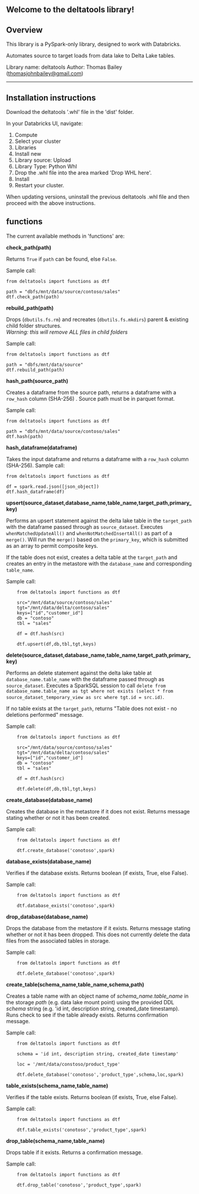 Welcome to the deltatools library!
--------------
Overview
--------------

This library is a PySpark-only library, designed to work with Databricks. 

Automates source to target loads from data lake to Delta Lake tables.

Library name: deltatools
Author: Thomas Bailey (thomasjohnbailey@gmail.com)

-------------------------------
Installation instructions
-------------------------------


Download the deltatools '.whl' file in the 'dist' folder.  

In your Databricks UI, navigate:

1. Compute
2. Select your cluster
3. Libraries
4. Install new
5. Library source: Upload
6. Library Type: Python Whl
7. Drop the .whl file into the area marked 'Drop WHL here'.
8. Install
9. Restart your cluster.

When updating versions, uninstall the previous deltatools .whl file and then proceed with the above instructions.


functions
---

The current available methods in 'functions' are:

**check_path(path)**

Returns `True` if `path` can be found, else `False`.

Sample call:

    from deltatools import functions as dtf

    path = "dbfs/mnt/data/source/contoso/sales"
    dtf.check_path(path)

**rebuild_path(path)**

Drops (`dbutils.fs.rm`) and recreates (`dbutils.fs.mkdirs`) parent & existing child folder structures.  
*Warning: this will remove ALL files in child folders*

Sample call:

    from deltatools import functions as dtf

    path = "dbfs/mnt/data/source"
    dtf.rebuild_path(path)

**hash_path(source_path)**

Creates a dataframe from the source path, returns a dataframe with a `row_hash` column (SHA-256)  .
Source path must be in parquet format.

Sample call:

    from deltatools import functions as dtf

    path = "dbfs/mnt/data/source/contoso/sales"
    dtf.hash(path)

**hash_dataframe(dataframe)**

Takes the input dataframe and returns a dataframe with a `row_hash` column (SHA-256).
Sample call:

    from deltatools import functions as dtf

    df = spark.read.json([json_object])
    dtf.hash_dataframe(df)



**upsert(source_dataset,database_name,table_name,target_path,primary_key)**

Performs an upsert statement against the delta lake table in the `target_path` with the dataframe passed through as `source_dataset`. Executes `whenMatchedUpdateAll()` and `whenNotMatchedInsertAll()` as part of a `merge()`.  Will run the `merge()` based on the `primary_key`, which is submitted as an array to permit composite keys.

If the table does not exist, creates a delta table at the `target_path` and creates an entry in the metastore with the `database_name` and corresponding `table_name`.

Sample call:

        from deltatools import functions as dtf

        src="/mnt/data/source/contoso/sales"
        tgt="/mnt/data/delta/contoso/sales"
        keys=["id","customer_id"]
        db = "contoso"
        tbl = "sales"

        df = dtf.hash(src)

        dtf.upsert(df,db,tbl,tgt,keys)

**delete(source_dataset,database_name,table_name,target_path,primary_key)**

Performs an delete statement against the delta lake table at `database_name.table_name` with the dataframe passed through as `source_dataset`.  Executes a SparkSQL session to call `delete from database_name.table_name as tgt where not exists (select * from source_dataset_temporary_view as src where tgt.id = src.id)`.

If no table exists at the `target_path`, returns "Table does not exist - no deletions performed" message.

Sample call:

        from deltatools import functions as dtf

        src="/mnt/data/source/contoso/sales"
        tgt="/mnt/data/delta/contoso/sales"
        keys=["id","customer_id"]
        db = "contoso"
        tbl = "sales"

        df = dtf.hash(src)

        dtf.delete(df,db,tbl,tgt,keys)

**create_database(database_name)**

Creates the database in the metastore if it does not exist.  Returns message stating whether or not it has been created.

Sample call:

        from deltatools import functions as dtf

        dtf.create_database('conotoso',spark)

**database_exists(database_name)**

Verifies if the database exists.  Returns boolean (if exists, True, else False).

Sample call:

        from deltatools import functions as dtf

        dtf.database_exists('conotoso',spark)


**drop_database(database_name)**

Drops the database from the metastore if it exists.  Returns message stating whether or not it has been dropped.  This does not currently delete the data files from the associated tables in storage.

Sample call:

        from deltatools import functions as dtf

        dtf.delete_database('conotoso',spark)

**create_table(schema_name,table_name,schema,path)**

Creates  a table name with an object name of *schema_name.table_name* in the storage *path* (e.g. data lake mount point) using the provided DDL *schema*  string (e.g. 'id int, description string, created_date timestamp). Runs check to see if the table already exists.  Returns confirmation message.

Sample call:

        from deltatools import functions as dtf

        schema = 'id int, description string, created_date timestamp'

        loc = '/mnt/data/constoso/product_type'

        dtf.delete_database('conotoso','product_type',schema,loc,spark)

**table_exists(schema_name,table_name)**

Verifies if the table exists.  Returns boolean (if exists, True, else False).

Sample call:

        from deltatools import functions as dtf

        dtf.table_exists('conotoso','product_type',spark)


**drop_table(schema_name,table_name)**

Drops table if it exists.  Returns a confirmation message.

Sample call:

        from deltatools import functions as dtf

        dtf.drop_table('conotoso','product_type',spark)
